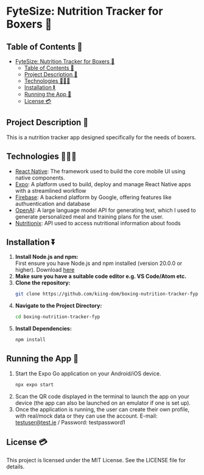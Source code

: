 # FyteSize: Nutrition Tracker for Boxers 🥊

## Table of Contents 📖

- [FyteSize: Nutrition Tracker for Boxers 🥊](#fytesize-nutrition-tracker-for-boxers-)
  - [Table of Contents 📖](#table-of-contents-)
  - [Project Description 📃](#project-description-)
  - [Technologies 👨🏾‍💻](#technologies-)
  - [Installation ⏬](#installation-)
  - [Running the App 📱](#running-the-app-)
  - [License 💳](#license-)
## Project Description 📃

This is a nutrition tracker app designed specifically for the needs of boxers.

## Technologies 👨🏾‍💻
- [React Native](https://reactnative.dev/): The  framework used to build the core mobile UI using native components.
- [Expo](https://expo.dev/): A platform used to build, deploy and manage React Native apps with a streamlined workflow
- [Firebase](https://firebase.google.com/): A backend platform by Google, offering features like authuentication and database
- [OpenAI](https://openai.com/product#made-for-developers): A large language model API for generating text, which I used to generate personalized meal and training plans for the user.
- [Nutritionix](https://www.nutritionix.com/business/api): API used to access nutritional information about foods

## Installation ⏬

1. **Install Node.js and npm:** <br>
   First ensure you have Node.js and npm installed (version 20.0.0 or higher). Download [here](https://nodejs.org/)
2. **Make sure you have a suitable code editor e.g. VS Code/Atom etc.**
3. **Clone the repository:**
   ```bash
   git clone https://github.com/kiing-dom/boxing-nutrition-tracker-fyp.git
   ```
4. **Navigate to the Project Directory:**
   ```bash
   cd boxing-nutrition-tracker-fyp
   ```
5. **Install Dependencies:**
   ```bash
   npm install
   ```

## Running the App 📱
   
1. Start the Expo Go application on your Android/iOS device.
   ```bash
   npx expo start
   ```
2. Scan the QR code displayed in the terminal to launch the app on your device (the app can also be launched on an emulator if one is set up).
3. Once the application is running, the user can create their own profile, with real/mock data or they can use the account. E-mail: testuser@test.ie / Password: testpassword1

## License 💳
This project is licensed under the MIT License.  See the LICENSE file for details.

